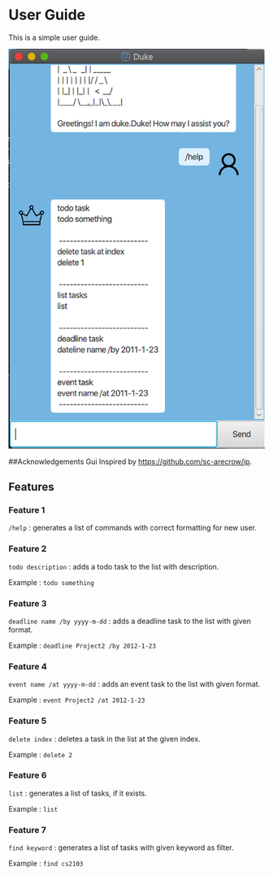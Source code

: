 # User Guide
This is a simple user guide.

![Ui](docs/ui.png)

##Acknowledgements
Gui Inspired by https://github.com/sc-arecrow/ip.

## Features

### Feature 1
`/help` : generates a list of commands with correct formatting for new user.
### Feature 2
`todo description` : adds a todo task to the list with description.

Example : `todo something`
### Feature 3
`deadline name /by yyyy-m-dd` : adds a deadline task to the list with given format.

Example : `deadline Project2 /by 2012-1-23`
### Feature 4
`event name /at yyyy-m-dd` : adds an event task to the list with given format.

Example : `event Project2 /at 2012-1-23`
### Feature 5
`delete index` : deletes a task in the list at the given index.

Example : `delete 2`
### Feature 6
`list` : generates a list of tasks, if it exists.

Example : `list`
### Feature 7
`find keyword` : generates a list of tasks with given keyword as filter.

Example : `find cs2103`





